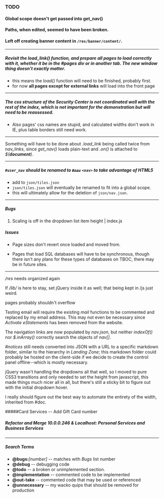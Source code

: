 ### TODO

#### Global scope doesn't get passed into get_nav()

#### Paths, when edited, seemed to have been broken.

#### Left off creating banner content in `/res/banner/content/`.

---

##### Revisit the _load_link()_ function, and prepare all pages to load correctly with it, whether it be in the **#pages** div or in another tab. The new window thing doesn't exactly matter.
- this means the _load()_ function will need to be finished, probably first.
- for now **all pages except for external links** will load into the front page

---

##### The css structure of the Security Center is not coordinated well with the rest of the index, which is not important for the demonstration but will need to be reassessed.
- Also pages' css names are stupid, and calculated widths don't work in IE, plus table borders still need work.

---

Something will have to be done about _.load_link_ being called twice from  *nav_links*, since *get_nav()* loads plain-text and _.on()_ is attached to _$(**document**)_.

---

##### `#user_nav` should be renamed to ~~`#nav`~~ `<nav>` to take advantage of HTML5
- add to `json/tiles.json`
- `json/tiles.json` will eventually be renamed to fit into a global scope.
- this will ultimately allow for the deletion of `json/nav.json`.

---

##### Bugs

1) Scaling is off in the dropdown list item height | index.js

##### Issues

 - Page sizes don't revert once loaded and moved from.

 - Pages that load SQL databases will have to be synchronous, though there isn't any plans for these types of databases on TBOC, there may be in future sites.

---

_/res_ needs organized again

If _/lib/_ is here to stay, set jQuery inside it as well; that being kept in /js just weird.

pages probably shouldn't overflow

Testing email will require the existing _mail_ functions to be commented and replaced by my email address. This may not even be necessary since _Activate eStatements_ has been removed from the website.

The navigation links are now populated by _nav.json_, but neither _indexOf()_ nor _$.inArray()_ correctly search the objects of _nav[]_.

_#notices_ still needs converted into JSON with a URL to a specific markdown folder, similar to the hierarchy in _Landing Zone_; this markdown folder could probably be hosted on the client-side if we decide to create the control panel offline--which is mostly necessary.

jQuery wasn't handling the dropdowns all that well, so I moved to pure CSS3 transitions and only needed to set the height from javascript, this made things much nicer all in all, but there's still a sticky bit to figure out with the initial dropdown hover.

I really should figure out the best way to automate the entirety of the width, inherited from #doc.

#####Card Services -- Add Gift Card number

##### Refactor and Merge 10.0.0.246 & Localhost: Personal Services and Business Services

---

##### Search Terms

- **@bugs:**_[number]_ -- matches with *Bugs* list number
- **@debug** -- debugging code
- **@todo** -- a broken or unimplemented section.
- **@implementation** -- commented code to be implemented
-  **@out-take** -- commented code that may be used or referenced
- **@unnecessary** -- my wacko quips that should be removed for production
